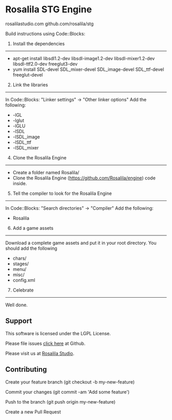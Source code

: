 Rosalila STG Engine
===================
rosalilastudio.com
github.com/rosalila/stg


Build instructions using Code::Blocks:

1. Install the dependencies
---------------------------
* apt-get install libsdl1.2-dev libsdl-image1.2-dev libsdl-mixer1.2-dev libsdl-ttf2.0-dev freeglut3-dev
* yum install SDL-devel SDL_mixer-devel SDL_image-devel SDL_ttf-devel freeglut-devel 

2. Link the libraries
---------------------
In Code::Blocks: "Linker settings" -> "Other linker options"
Add the following:
*   -lGL
*   -lglut
*   -lGLU
*   -lSDL
*   -lSDL_image
*   -lSDL_ttf
*   -lSDL_mixer

4. Clone the Rosalila Engine
----------------------------
*   Create a folder named Rosalila/
*   Clone the Rosalila Engine (https://github.com/Rosalila/engine) code inside.
 
5. Tell the compiler to look for the Rosalila Engine
----------------------------------------------------
In Code::Blocks: "Search directories" -> "Compiler"
Add the following:
*   Rosalila

6. Add a game assets
--------------------
Download a complete game assets and put it in your root directory.
You should add the following
*   chars/
*   stages/
*   menu/
*   misc/
*   config.xml

7. Celebrate
------------
Well done.

Support
--------------------
This software is licensed under the LGPL License.

Please file issues [click here] at Github. 

Please visit us at [Rosalila Studio].

[Rosalila Studio]:http://www.rosalilastudio.com/
[click here]:https://github.com/Rosalila/STG/issues

Contributing
--------------------

Create your feature branch (git checkout -b my-new-feature)

Commit your changes (git commit -am 'Add some feature')

Push to the branch (git push origin my-new-feature)

Create a new Pull Request
